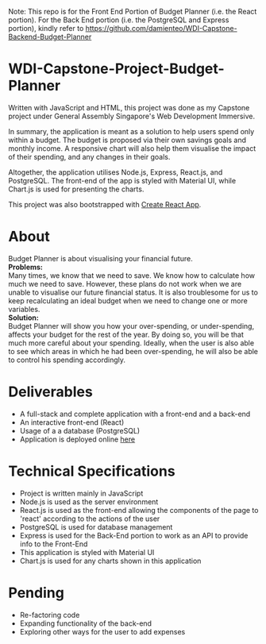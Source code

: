 Note: This repo is for the Front End Portion of Budget Planner (i.e. the React portion). For the Back End portion (i.e. the PostgreSQL and Express portion), kindly refer to https://github.com/damienteo/WDI-Capstone-Backend-Budget-Planner

# WDI-Capstone-Project-Budget-Planner

Written with JavaScript and HTML, this project was done as my Capstone project under General Assembly Singapore's Web Development Immersive. <br />  

In summary, the application is meant as a solution to help users spend only within a budget. The budget is proposed via their own savings goals and monthly income. A responsive chart will also help them visualise the impact of their spending, and any changes in their goals. <br />

Altogether, the application utilises Node.js, Express, React.js, and PostgreSQL. The front-end of the app is styled with Material UI, while Chart.js is used for presenting the charts. <br />

This project was also bootstrapped with [Create React App](https://github.com/facebook/create-react-app).

<!-- npm i express pg express-react-views method-override cookie-parser js-sha256 chart.js react-chartjs-2 shortid @material-ui/core @material-ui/icons webpack react-router-dom prop-types @material-ui/icons chartjs-plugin-datalabels react-material-ui-form-validator react-cookie universal-cookie
npm i @babel/core babel-loader @babel/preset-env @babel/preset-react --save-dev -->

# About
Budget Planner is about visualising your financial future.<br />
<strong>Problems:</strong><br />
Many times, we know that we need to save. 
We know how to calculate how much we need to save. 
However, these plans do not work when we are unable to visualise our future financial status. 
It is also troublesome for us to keep recalculating an ideal budget when we need to change one or more variables.<br />
<strong>Solution:</strong><br />
Budget Planner will show you how your over-spending, or under-spending, affects your budget for the rest of the year. 
By doing so, you will be that much more careful about your spending. 
Ideally, when the user is also able to see which areas in which he had been over-spending, he will also be able to control his spending accordingly.<br />

# Deliverables
- A full-stack and complete application with a front-end and a back-end
- An interactive front-end (React)
- Usage of a a database (PostgreSQL)
- Application is deployed online [here](https://my-budget-planner.herokuapp.com/)

# Technical Specifications
- Project is written mainly in JavaScript
- Node.js is used as the server environment
- React.js is used as the front-end allowing the components of the page to 'react' according to the actions of the user
- PostgreSQL is used for database management 
- Express is used for the Back-End portion to work as an API to provide info to the Front-End
- This application is styled with Material UI
- Chart.js is used for any charts shown in this application

# Pending
- Re-factoring code
- Expanding functionality of the back-end
- Exploring other ways for the user to add expenses

